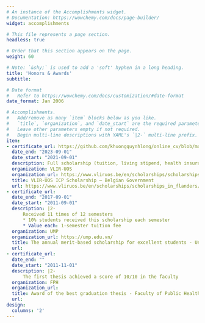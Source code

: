```yaml
---
# An instance of the Accomplishments widget.
# Documentation: https://wowchemy.com/docs/page-builder/
widget: accomplishments

# This file represents a page section.
headless: true

# Order that this section appears on the page.
weight: 60

# Note: `&shy;` is used to add a 'soft' hyphen in a long heading.
title: 'Honors & Awards'
subtitle:

# Date format
#   Refer to https://wowchemy.com/docs/customization/#date-format
date_format: Jan 2006

# Accomplishments.
#   Add/remove as many `item` blocks below as you like.
#   `title`, `organization`, and `date_start` are the required parameters.
#   Leave other parameters empty if not required.
#   Begin multi-line descriptions with YAML's `|2-` multi-line prefix.
item:
- certificate_url: https://github.com/khuongquynhlong/online_cv/blob/master/Certificate/vliruos_certificate.pdf
  date_end: "2023-09-01"
  date_start: "2021-09-01"
  description: Full scholarship (tuition, living stipend, health insurance, return airfare, visa application, and miscellaneous fees)
  organization: VLIR-UOS
  organization_url: https://www.vliruos.be/en/scholarships/scholarships_in_flanders/scholarships_for_master_programmes_(icp_connect)/114
  title: VLIR-UOS ICP Scholarship – Belgian Government
  url: https://www.vliruos.be/en/scholarships/scholarships_in_flanders/scholarships_for_master_programmes_(icp_connect)/114
- certificate_url: 
  date_end: "2017-09-01"
  date_start: "2011-09-01"
  description: |2-
      Received 11 times of 12 semesters
      * 10% students received this scholarship each semester 
      * Value each: 1-semester tuition fee
  organization: UMP
  organization_url: https://ump.edu.vn/
  title: The annual merit-based scholarship for excellent students - University of Medicine and Pharmacy at Ho Chi Minh City
  url:
- certificate_url: 
  date_end: ""
  date_start: "2011-11-01"
  description: |2-
      The first thesis achieved a score of 10/10 in the faculty
  organization: FPH
  organization_url: 
  title: Award of the best graduation thesis - Faculty of Public Health, University of Medicine and Pharmacy at Ho Chi Minh City
  url: 
design:
  columns: '2' 
---
```

